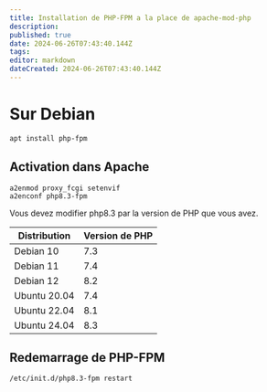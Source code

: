 ```yaml
---
title: Installation de PHP-FPM a la place de apache-mod-php
description: 
published: true
date: 2024-06-26T07:43:40.144Z
tags: 
editor: markdown
dateCreated: 2024-06-26T07:43:40.144Z
---
```


# Sur Debian
```bash
apt install php-fpm
```

## Activation dans Apache
```
a2enmod proxy_fcgi setenvif
a2enconf php8.3-fpm
```
Vous devez modifier php8.3 par la version de PHP que vous avez.


| Distribution  | Version de PHP |
|---------------|----------------|
| Debian 10     |      7.3       |
| Debian 11     |      7.4       |
| Debian 12     |      8.2       |
| Ubuntu 20.04  |      7.4       |
| Ubuntu 22.04  |      8.1       |
| Ubuntu 24.04  |      8.3       |

## Redemarrage de PHP-FPM
```bash
/etc/init.d/php8.3-fpm restart
```

